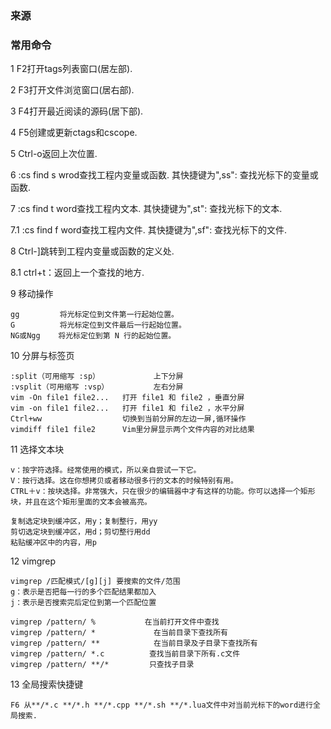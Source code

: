 
### 来源


### 常用命令
1 F2打开tags列表窗口(居左部).

2 F3打开文件浏览窗口(居右部).

3 F4打开最近阅读的源码(居下部).

4 F5创建或更新ctags和cscope.

5 Ctrl-o返回上次位置.

6 :cs find s wrod查找工程内变量或函数. 其快捷键为",ss": 查找光标下的变量或函数.

7 :cs find t word查找工程内文本. 其快捷键为",st": 查找光标下的文本.

7.1 :cs find f word查找工程内文件. 其快捷键为",sf": 查找光标下的文件.

8 Ctrl-]跳转到工程内变量或函数的定义处.

8.1 ctrl+t：返回上一个查找的地方.

9 移动操作
```
gg         将光标定位到文件第一行起始位置。
G          将光标定位到文件最后一行起始位置。
NG或Ngg    将光标定位到第 N 行的起始位置。
```

10 分屏与标签页
```
:split（可用缩写 :sp）            上下分屏
:vsplit（可用缩写 :vsp）          左右分屏
vim -On file1 file2...   打开 file1 和 file2 ，垂直分屏
vim -on file1 file2...   打开 file1 和 file2 ，水平分屏
Ctrl+ww                  切换到当前分屏的左边一屏,循环操作
vimdiff file1 file2      Vim里分屏显示两个文件内容的对比结果
```

11 选择文本块
```
v：按字符选择。经常使用的模式，所以亲自尝试一下它。
V：按行选择。这在你想拷贝或者移动很多行的文本的时候特别有用。
CTRL＋v：按块选择。非常强大，只在很少的编辑器中才有这样的功能。你可以选择一个矩形块，并且在这个矩形里面的文本会被高亮。

复制选定块到缓冲区，用y；复制整行，用yy
剪切选定块到缓冲区，用d；剪切整行用dd
粘贴缓冲区中的内容，用p
```

12 vimgrep
```
vimgrep /匹配模式/[g][j] 要搜索的文件/范围 
g：表示是否把每一行的多个匹配结果都加入
j：表示是否搜索完后定位到第一个匹配位置

vimgrep /pattern/ %           在当前打开文件中查找
vimgrep /pattern/ *             在当前目录下查找所有
vimgrep /pattern/ **            在当前目录及子目录下查找所有
vimgrep /pattern/ *.c          查找当前目录下所有.c文件
vimgrep /pattern/ **/*         只查找子目录
```

13 全局搜索快捷键
```
F6 从**/*.c **/*.h **/*.cpp **/*.sh **/*.lua文件中对当前光标下的word进行全局搜索.
```
